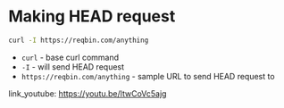 # Making HEAD request

```bash
curl -I https://reqbin.com/anything
```

- `curl` - base curl command
- `-I` - will send HEAD request
- `https://reqbin.com/anything` - sample URL to send HEAD request to


link_youtube: https://youtu.be/ltwCoVc5ajg
